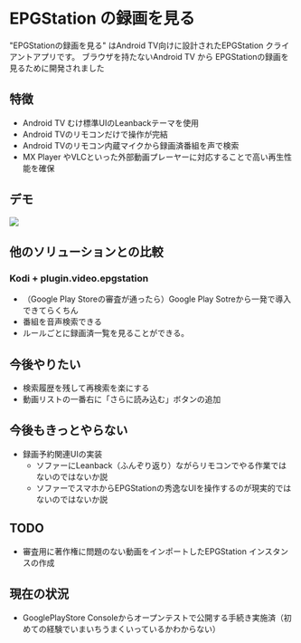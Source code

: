 # EPGStation の録画を見る
"EPGStationの録画を見る"  はAndroid TV向けに設計されたEPGStation クライアントアプリです。
ブラウザを持たないAndroid TV から EPGStationの録画を見るために開発されました

## 特徴
 - Android TV むけ標準UIのLeanbackテーマを使用
 - Android TVのリモコンだけで操作が完結
 - Android TVのリモコン内蔵マイクから録画済番組を声で検索
 - MX Player やVLCといった外部動画プレーヤーに対応することで高い再生性能を確保

## デモ
![](https://raw.githubusercontent.com/wiki/daig0rian/epcltvapp/images/demo.gif)

## 他のソリューションとの比較
### Kodi + plugin.video.epgstation
- （Google Play Storeの審査が通ったら）Google Play Sotreから一発で導入できてらくちん
- 番組を音声検索できる
- ルールごとに録画済一覧を見ることができる。


## 今後やりたい
 - 検索履歴を残して再検索を楽にする
 - 動画リストの一番右に「さらに読み込む」ボタンの追加

## 今後もきっとやらない
 - 録画予約関連UIの実装
   -  ソファーにLeanback（ふんぞり返り）ながらリモコンでやる作業ではないのではないか説
   -  ソファーでスマホからEPGStationの秀逸なUIを操作するのが現実的ではないのではないか説

## TODO
 - 審査用に著作権に問題のない動画をインポートしたEPGStation インスタンスの作成

## 現在の状況
 - GooglePlayStore Consoleからオープンテストで公開する手続き実施済（初めての経験でいまいちうまくいっているかわからない）
